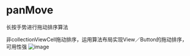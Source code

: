 # panMove
长按手势进行拖动排序算法

非collectionViewCell拖动排序，运用算法布局实现View／Button的拖动排序，可用性强
![image](https://github.com/MarkBuster/panMove/blob/master/panMove.gif?raw=true)
